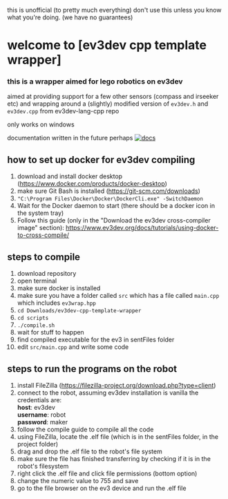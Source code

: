 this is unofficial (to pretty much everything) don't use this unless you know what you're doing. (we have no guarantees) 
# welcome to [ev3dev cpp template wrapper]
### this is a wrapper aimed for lego robotics on ev3dev

aimed at providing support for a few other sensors (compass and irseeker etc) and wrapping around a (slightly) modified version of `ev3dev.h` and `ev3dev.cpp` from ev3dev-lang-cpp repo

only works on windows

documentation written in the future perhaps
[![docs](https://img.shields.io/badge/documentation-available-yellow.svg)](https://rshs-robotics-club.github.io/ev3dev-cpp-template-wrapper/)

## how to set up docker for ev3dev compiling
1. download and install docker desktop (https://www.docker.com/products/docker-desktop)
2. make sure Git Bash is installed (https://git-scm.com/downloads)
3. `"C:\Program Files\Docker\Docker\DockerCli.exe" -SwitchDaemon`
4. Wait for the Docker daemon to start (there should be a docker icon in the system tray)
5. Follow this guide (only in the "Download the ev3dev cross-compiler image" section): https://www.ev3dev.org/docs/tutorials/using-docker-to-cross-compile/

## steps to compile
1. download repository
2. open terminal
3. make sure docker is installed
4. make sure you have a folder called `src` which has a file called `main.cpp` which includes `ev3wrap.hpp`
5. `cd Downloads/ev3dev-cpp-template-wrapper`
6. `cd scripts`
7. `./compile.sh`
8. wait for stuff to happen
9. find compiled executable for the ev3 in sentFiles folder
10. edit `src/main.cpp` and write some code

## steps to run the programs on the robot
1. install FileZilla (https://filezilla-project.org/download.php?type=client)
2. connect to the robot, assuming ev3dev installation is vanilla the credentials are: <br />
**host**: ev3dev <br />
**username**: robot <br/>
**password**: maker <br/>
3. follow the compile guide to compile all the code 
4. using FileZilla, locate the .elf file (which is in the sentFiles folder, in the project folder)
5. drag and drop the .elf file to the robot's file system
6. make sure the file has finished transferring by checking if it is in the robot's filesystem
7. right click the .elf file and click file permissions (bottom option)
8. change the numeric value to 755 and save
9. go to the file browser on the ev3 device and run the .elf file
